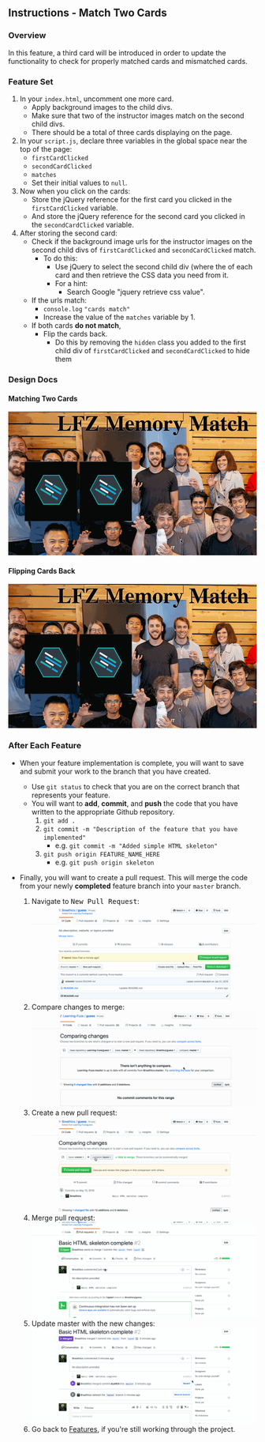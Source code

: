 Instructions - Match Two Cards
--

### Overview

In this feature, a third card will be introduced in order to update the functionality to check for properly matched cards and mismatched cards.

### Feature Set

1. In your `index.html`, uncomment one more card.
   - Apply background images to the child divs.
    - Make sure that two of the instructor images match on the second child divs.
    - There should be a total of three cards displaying on the page.
2. In your `script.js`, declare three variables in the global space near the top of the page:
   - `firstCardClicked`
   - `secondCardClicked`
   - `matches`
   - Set their initial values to `null`.
3. Now when you click on the cards:
   - Store the jQuery reference for the first card you clicked in the `firstCardClicked` variable.
   - And store the jQuery reference for the second card you clicked in the `secondCardClicked` variable.
4. After storing the second card:
   - Check if the background image urls  for the instructor images on the second child divs of `firstCardClicked` and `secondCardClicked` match.
      - To do this:
        - Use jQuery to select the second child div (where the of each card and then retrieve the CSS data you need from it.
        - For a hint:
          - Search Google "jquery retrieve css value".
    - If the urls match:
      - `console.log` `"cards match"`
      - Increase the value of the `matches` variable by 1.
    - If both cards **do not match**,
      - Flip the cards back.
        - Do this by removing the `hidden` class you added to the first child div of `firstCardClicked` and `secondCardClicked` to hide them

### Design Docs

#### Matching Two Cards
![match two cards](../feature-gifs/match-two-cards.gif)
#### Flipping Cards Back
![flip cards back](../feature-gifs/flip-card-back.gif)




### After Each Feature

- When your feature implementation is complete, you will want to save and submit your work to the branch that you have created.
  - Use `git status` to check that you are on the correct branch that represents your feature.
  - You will want to **add**, **commit**, and **push** the code that you have written to the appropriate Github repository.
    1. `git add .`
    2. `git commit -m "Description of the feature that you have implemented"`
       - e.g. `git commit -m "Added simple HTML skeleton"`
    3. `git push origin FEATURE_NAME_HERE`
       - e.g. `git push origin skeleton`

- Finally, you will want to create a pull request. This will merge the code from your newly **completed** feature branch into your `master` branch.

  1. Navigate to <kbd>New Pull Request</kbd>:
  ![Navigate to pull requests](../post-feature/navigate-to-pull-request.gif)
  2. Compare changes to merge:
  ![Compare changes to merge](../post-feature/compare-changes.gif)
  3. Create a new pull request:
  ![Create new pull request](../post-feature/create-pull-request.gif)
  4. Merge pull request:
  ![Merge pull request](../post-feature/merge-pull-request.gif)
  5. Update master with the new changes:
  ![Update master](../post-feature/pull-new-changes.gif)
  6. Go back to [Features](../../README.md#features), if you're still working through the project.
